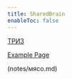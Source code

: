 ```yaml
---
title: SharedBrain
enableToc: false
---
```



[ТРИЗ](notes/triz.md)

[Example Page](notes/example.md)

(notes/мясо.md)


